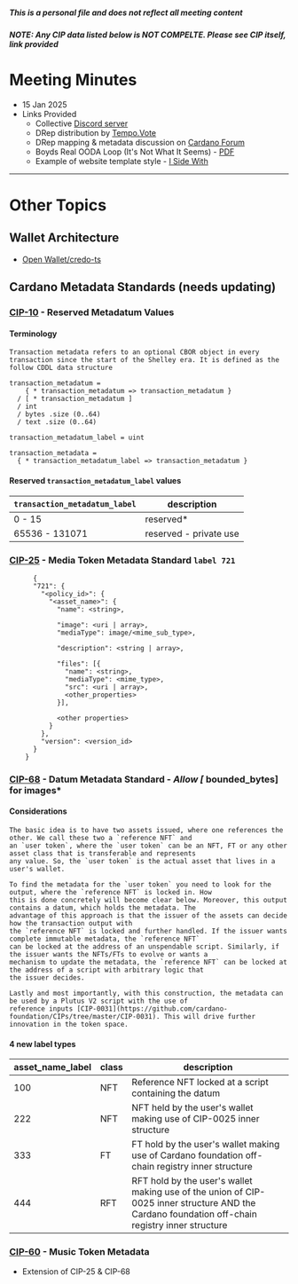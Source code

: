 ##### This is a personal file and does not reflect all meeting content
##### NOTE: Any CIP data listed below is NOT COMPELTE. Please see CIP itself, link provided

# Meeting Minutes
- 15 Jan 2025
- Links Provided
    - Collective [Discord server](https://discord.gg/sKdmXtsWYe)
    - DRep distribution by [Tempo.Vote](https://tempo.vote/dreps) 
    - DRep mapping & metadata discussion on [Cardano Forum](https://forum.cardano.org/t/human-interoperability-metadata-standards-and-ecosystem-maps-do-we-need-a-set-of-metadata-standards-and-definitions-for-defining-ecosystem-roles-relationships-and-sectors/135155) 
    - Boyds Real OODA Loop (It's Not What It Seems) - [PDF](https://github.com/st8tikratio/Uselessness/blob/main/blockchain/cardano/drep-collective-unofficial/docs/boyds-real-ooda-loop.pdf) 
    - Example of website template style - [I Side With](https://www.isidewith.com)

---
# Other Topics

## Wallet Architecture
- [Open Wallet/credo-ts](https://github.com/openwallet-foundation/credo-ts/discussions/722)

## Cardano Metadata Standards (needs updating)

### [CIP-10](https://github.com/cardano-foundation/CIPs/edit/master/CIP-0010/README.md) - Reserved Metadatum Values

#### Terminology
`Transaction metadata refers to an optional CBOR object in every transaction since the start of the Shelley era. It is defined as the follow CDDL data structure`

```
transaction_metadatum =
    { * transaction_metadatum => transaction_metadatum }
  / [ * transaction_metadatum ]
  / int
  / bytes .size (0..64)
  / text .size (0..64)

transaction_metadatum_label = uint

transaction_metadata =
  { * transaction_metadatum_label => transaction_metadatum }
```

#### Reserved `transaction_metadatum_label` values

`transaction_metadatum_label` | description
----------------------------  | -----------------------
0 - 15                        | reserved\*
65536 - 131071                | reserved - private use



### [CIP-25](https://github.com/cardano-foundation/CIPs/tree/master/CIP-0025) - Media Token Metadata Standard `label 721`
```
      {
      "721": {
        "<policy_id>": {
          "<asset_name>": {
            "name": <string>,
    
            "image": <uri | array>,
            "mediaType": image/<mime_sub_type>,
    
            "description": <string | array>,
    
            "files": [{
              "name": <string>,
              "mediaType": <mime_type>,
              "src": <uri | array>,
              <other_properties>
            }],
    
            <other properties>
          }
        },
        "version": <version_id>
      }
    }
```

### [CIP-68](https://github.com/cardano-foundation/CIPs/tree/master/CIP-0068) - Datum Metadata Standard - ***Allow [* bounded_bytes] for images***

#### Considerations
```
The basic idea is to have two assets issued, where one references the other. We call these two a `reference NFT` and
an `user token`, where the `user token` can be an NFT, FT or any other asset class that is transferable and represents
any value. So, the `user token` is the actual asset that lives in a user's wallet.

To find the metadata for the `user token` you need to look for the output, where the `reference NFT` is locked in. How
this is done concretely will become clear below. Moreover, this output contains a datum, which holds the metadata. The
advantage of this approach is that the issuer of the assets can decide how the transaction output with
the `reference NFT` is locked and further handled. If the issuer wants complete immutable metadata, the `reference NFT`
can be locked at the address of an unspendable script. Similarly, if the issuer wants the NFTs/FTs to evolve or wants a
mechanism to update the metadata, the `reference NFT` can be locked at the address of a script with arbitrary logic that
the issuer decides.

Lastly and most importantly, with this construction, the metadata can be used by a Plutus V2 script with the use of
reference inputs [CIP-0031](https://github.com/cardano-foundation/CIPs/tree/master/CIP-0031). This will drive further
innovation in the token space.
```
#### 4 new label types
| asset_name_label | class | description                                                                                                                                     |
|------------------|-------|-------------------------------------------------------                                                                                          |
| 100              | NFT   | Reference NFT locked at a script containing the datum                                                                                           |
| 222              | NFT   | NFT held by the user's wallet making use of CIP-0025 inner structure                                                                            |
| 333              | FT    | FT hold by the user's wallet making use of Cardano foundation off-chain registry inner structure                                                |
| 444              | RFT   | RFT hold by the user's wallet making use of the union of CIP-0025 inner structure AND the Cardano foundation off-chain registry inner structure |


### [CIP-60](https://github.com/cardano-foundation/CIPs/tree/master/CIP-0060) - Music Token Metadata
- Extension of CIP-25 & CIP-68
